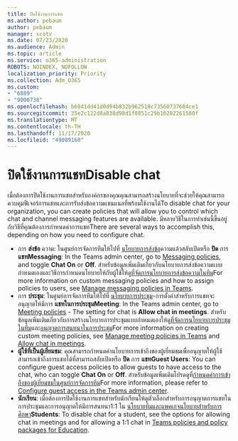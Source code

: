 ```yaml
---
title: ปิดใช้งานการแชท
ms.author: pebaum
author: pebaum
manager: scotv
ms.date: 07/23/2020
ms.audience: Admin
ms.topic: article
ms.service: o365-administration
ROBOTS: NOINDEX, NOFOLLOW
localization_priority: Priority
ms.collection: Adm_O365
ms.custom:
- "6889"
- "9000738"
ms.openlocfilehash: b6041dd41d0d94b832b962518c73560737684ce1
ms.sourcegitcommit: 35e2c122d8a838d98d1f0851c29b16282261580f
ms.translationtype: MT
ms.contentlocale: th-TH
ms.lasthandoff: 11/17/2020
ms.locfileid: "49089160"
---
```

# <a name="disable-chat"></a><span data-ttu-id="f0cb0-102">ปิดใช้งานการแชท</span><span class="sxs-lookup"><span data-stu-id="f0cb0-102">Disable chat</span></span>

<span data-ttu-id="f0cb0-103">เมื่อต้องการปิดใช้งานการแชทสำหรับองค์กรของคุณคุณสามารถสร้างนโยบายที่จะช่วยให้คุณสามารถควบคุมฟีเจอร์การแชทและการรับส่งข้อความแชนแนลที่พร้อมใช้งานได้</span><span class="sxs-lookup"><span data-stu-id="f0cb0-103">To disable chat for your organization, you can create policies that will allow you to control which chat and channel messaging features are available.</span></span> <span data-ttu-id="f0cb0-104">มีหลายวิธีในการทำเช่นนี้ขึ้นอยู่กับวิธีที่คุณต้องการกำหนดค่าการแชท</span><span class="sxs-lookup"><span data-stu-id="f0cb0-104">There are several ways to accomplish this, depending on how you need to configure chat.</span></span>

- <span data-ttu-id="f0cb0-105">การ **ส่งข้อ** ความ: ในศูนย์การจัดการทีมให้ไปที่ [นโยบายการส่งข้อ](https://admin.teams.microsoft.com/)ความแล้วสลับเปิดหรือ **ปิด** การ **แชท**</span><span class="sxs-lookup"><span data-stu-id="f0cb0-105">**Messaging**: In the Teams admin center,  go to [Messaging policies](https://admin.teams.microsoft.com/), and toggle **Chat On** or **Off**.</span></span> <span data-ttu-id="f0cb0-106">สำหรับข้อมูลเพิ่มเติมเกี่ยวกับนโยบายการส่งข้อความแบบกำหนดเองและวิธีการกำหนดนโยบายให้กับผู้ใช้ให้ดู[ที่จัดการนโยบายการส่งข้อความในทีม](https://docs.microsoft.com/microsoftteams/messaging-policies-in-teams)</span><span class="sxs-lookup"><span data-stu-id="f0cb0-106">For more information on custom messaging policies and how to assign policies to users, see [Manage messaging policies in Teams](https://docs.microsoft.com/microsoftteams/messaging-policies-in-teams).</span></span>
- <span data-ttu-id="f0cb0-107">การ **ประชุม**: ในศูนย์การจัดการทีมให้ไปที่ [นโยบายการประชุม](https://admin.teams.microsoft.com/)-การตั้งค่าสำหรับการแชทจะอนุญาตให้มีการ **แชทในการประชุม**</span><span class="sxs-lookup"><span data-stu-id="f0cb0-107">**Meeting**: In the Teams admin center, go to [Meeting policies](https://admin.teams.microsoft.com/) - The setting for chat is **Allow chat in meetings**.</span></span> <span data-ttu-id="f0cb0-108">สำหรับข้อมูลเพิ่มเติมเกี่ยวกับการสร้างนโยบายการประชุมแบบกำหนดเองให้ดู[ที่จัดการนโยบายการประชุมในทีม](https://docs.microsoft.com/microsoftteams/meeting-policies-in-teams)และ[อนุญาตการสนทนาในการประชุม](https://docs.microsoft.com/microsoftteams/meeting-policies-in-teams#allow-chat-in-meetings)</span><span class="sxs-lookup"><span data-stu-id="f0cb0-108">For more information on creating custom meeting policies, see [Manage meeting policies in Teams](https://docs.microsoft.com/microsoftteams/meeting-policies-in-teams) and [Allow chat in meetings](https://docs.microsoft.com/microsoftteams/meeting-policies-in-teams#allow-chat-in-meetings).</span></span>
- <span data-ttu-id="f0cb0-109">**ผู้ใช้ที่เป็นผู้เยี่ยมชม**: คุณสามารถกำหนดค่านโยบายการเข้าถึงของผู้เยี่ยมชมเพื่ออนุญาตให้ผู้ใช้สามารถเข้าถึงการแชทได้ที่สามารถสลับเปิดหรือ **ปิด** การ **แชท**</span><span class="sxs-lookup"><span data-stu-id="f0cb0-109">**Guest Users**: You can configure guest access policies to allow guests to have access to the chat, who can toggle **Chat On** or **Off**.</span></span> <span data-ttu-id="f0cb0-110">สำหรับข้อมูลเพิ่มเติมโปรดดูที่[กำหนดค่าการเข้าถึงของผู้เยี่ยมชมในศูนย์การจัดการทีม](https://docs.microsoft.com/microsoftteams/set-up-guests#configure-guest-access-in-the-teams-admin-center)</span><span class="sxs-lookup"><span data-stu-id="f0cb0-110">For more information, please refer to [Configure guest access in the Teams admin center](https://docs.microsoft.com/microsoftteams/set-up-guests#configure-guest-access-in-the-teams-admin-center).</span></span>
- <span data-ttu-id="f0cb0-111">**นักเรียน**: เมื่อต้องการปิดใช้งานการแชทสำหรับนักเรียนให้ดูตัวเลือกสำหรับการอนุญาตการแชทในการประชุมและการอนุญาตให้มีการสนทนา1:1 ใน [นโยบายทีมและแพคเกจนโยบายสำหรับการศึกษา](https://docs.microsoft.com/microsoftteams/policy-packages-edu)</span><span class="sxs-lookup"><span data-stu-id="f0cb0-111">**Students**: To disable chat for a student, see the options for allowing chat in meetings and for allowing a 1:1 chat in [Teams policies and policy packages for Education](https://docs.microsoft.com/microsoftteams/policy-packages-edu).</span></span>





